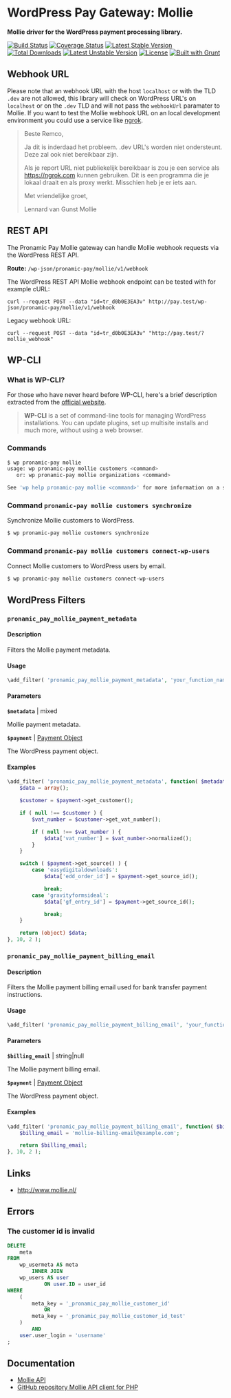 # WordPress Pay Gateway: Mollie

**Mollie driver for the WordPress payment processing library.**

[![Build Status](https://travis-ci.org/wp-pay-gateways/mollie.svg?branch=develop)](https://travis-ci.org/wp-pay-gateways/mollie)
[![Coverage Status](https://coveralls.io/repos/wp-pay-gateways/mollie/badge.svg?branch=master&service=github)](https://coveralls.io/github/wp-pay-gateways/mollie?branch=master)
[![Latest Stable Version](https://poser.pugx.org/wp-pay-gateways/mollie/v/stable.svg)](https://packagist.org/packages/wp-pay-gateways/mollie)
[![Total Downloads](https://poser.pugx.org/wp-pay-gateways/mollie/downloads.svg)](https://packagist.org/packages/wp-pay-gateways/mollie)
[![Latest Unstable Version](https://poser.pugx.org/wp-pay-gateways/mollie/v/unstable.svg)](https://packagist.org/packages/wp-pay-gateways/mollie)
[![License](https://poser.pugx.org/wp-pay-gateways/mollie/license.svg)](https://packagist.org/packages/wp-pay-gateways/mollie)
[![Built with Grunt](http://cdn.gruntjs.com/builtwith.svg)](http://gruntjs.com/)


## Webhook URL

Please note that an webhook URL with the host `localhost` or with the TLD `.dev` are not allowed,
this library will check on WordPress URL's on `localhost` or on the `.dev` TLD and will not pass 
the `webhookUrl` paramater to Mollie. If you want to test the Mollie webhook URL on an local 
development environment you could use a service like [ngrok](https://ngrok.com/).

> Beste Remco,
> 
> Ja dit is inderdaad het probleem. .dev URL's worden niet ondersteunt. Deze zal ook niet bereikbaar zijn.
> 
> Als je report URL niet publiekelijk bereikbaar is zou je een service als https://ngrok.com kunnen gebruiken. Dit is een programma die je lokaal draait en als proxy werkt. Misschien heb je er iets aan.
> 
> Met vriendelijke groet,
> 
> Lennard van Gunst
> Mollie

## REST API

The Pronamic Pay Mollie gateway can handle Mollie webhook requests via the WordPress REST API.

**Route:** `/wp-json/pronamic-pay/mollie/v1/webhook`

The WordPress REST API Mollie webhook endpoint can be tested with for example cURL:

```
curl --request POST --data "id=tr_d0b0E3EA3v" http://pay.test/wp-json/pronamic-pay/mollie/v1/webhook
```

Legacy webhook URL:

```
curl --request POST --data "id=tr_d0b0E3EA3v" "http://pay.test/?mollie_webhook"
```

## WP-CLI

### What is WP-CLI?

For those who have never heard before WP-CLI, here's a brief description extracted from the [official website](https://wp-cli.org/).

> **WP-CLI** is a set of command-line tools for managing WordPress installations. You can update plugins, set up multisite installs and much more, without using a web browser.

### Commands

```bash
$ wp pronamic-pay mollie
usage: wp pronamic-pay mollie customers <command>
   or: wp pronamic-pay mollie organizations <command>

See 'wp help pronamic-pay mollie <command>' for more information on a specific command.
```

### Command `pronamic-pay mollie customers synchronize`

Synchronize Mollie customers to WordPress.

```bash
$ wp pronamic-pay mollie customers synchronize
```

### Command `pronamic-pay mollie customers connect-wp-users`

Connect Mollie customers to WordPress users by email.

```bash
$ wp pronamic-pay mollie customers connect-wp-users
```

## WordPress Filters

### `pronamic_pay_mollie_payment_metadata`

#### Description

Filters the Mollie payment metadata.

#### Usage

```php
\add_filter( 'pronamic_pay_mollie_payment_metadata', 'your_function_name', 10, 2 );
```

#### Parameters

**`$metadata`** | mixed

Mollie payment metadata.

**`$payment`** | [Payment Object](https://github.com/wp-pay/core/blob/2.3.0/src/Payments/Payment.php)

The WordPress payment object.

#### Examples

```php
\add_filter( 'pronamic_pay_mollie_payment_metadata', function( $metadata, $payment ) {
	$data = array();

	$customer = $payment->get_customer();

	if ( null !== $customer ) {
		$vat_number = $customer->get_vat_number();

		if ( null !== $vat_number ) {
			$data['vat_number'] = $vat_number->normalized();
		}
	}

	switch ( $payment->get_source() ) {
		case 'easydigitaldownloads':
			$data['edd_order_id'] = $payment->get_source_id();

			break;
		case 'gravityformsideal':
			$data['gf_entry_id'] = $payment->get_source_id();

			break;
	}

	return (object) $data;
}, 10, 2 );
```

### `pronamic_pay_mollie_payment_billing_email`

#### Description

Filters the Mollie payment billing email used for bank transfer payment instructions.

#### Usage

```php
\add_filter( 'pronamic_pay_mollie_payment_billing_email', 'your_function_name', 10, 2 );
```

#### Parameters

**`$billing_email`** | string|null

The Mollie payment billing email.

**`$payment`** | [Payment Object](https://github.com/wp-pay/core/blob/2.3.0/src/Payments/Payment.php)

The WordPress payment object.

#### Examples

```php
\add_filter( 'pronamic_pay_mollie_payment_billing_email', function( $billing_email, $payment ) {
	$billing_email = 'mollie-billing-email@example.com';

	return $billing_email;
}, 10, 2 );
```

## Links

*	http://www.mollie.nl/


## Errors

### The customer id is invalid

```sql
DELETE
	meta
FROM
	wp_usermeta AS meta
		INNER JOIN
	wp_users AS user
			ON user.ID = user_id
WHERE
	(
		meta_key = '_pronamic_pay_mollie_customer_id'
			OR
		meta_key = '_pronamic_pay_mollie_customer_id_test'
	)
		AND
	user.user_login = 'username'
;
```

## Documentation

*	[Mollie API](https://www.mollie.nl/files/documentatie/payments-api.html)
*	[GitHub repository Mollie API client for PHP](https://github.com/mollie/mollie-api-php)
